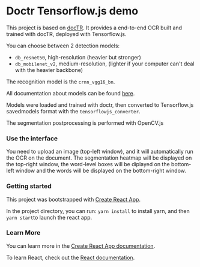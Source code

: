 # Doctr Tensorflow.js demo

This project is based on [docTR](https://github.com/mindee/doctr).
It provides a end-to-end OCR built and trained with docTR, deployed with Tensorflow.js.

You can choose between 2 detection models:
- `db_resnet50`, high-resolution (heavier but stronger)
- `db_mobilenet_v2`, medium-resolution, (lighter if your computer can't deal with the heavier backbone)

The recognition model is the `crnn_vgg16_bn`.

All documentation about models can be found [here](https://mindee.github.io/doctr/models.html).

Models were loaded and trained with doctr, then converted to Tensorflow.js savedmodels format
with the `tensorflowjs_converter`.

The segmentation postprocessing is performed with OpenCV.js


### Use the interface

You need to upload an image (top-left window), and it will automatically run the OCR on the document.
The segmentation heatmap will be displayed on the top-right window, the word-level boxes will be diplayed
on the bottom-left window and the words will be displayed on the bottom-right window.


### Getting started

This project was bootstrapped with [Create React App](https://github.com/facebook/create-react-app).

In the project directory, you can run: `yarn install` to install yarn, and then `yarn start`to launch the react app.


### Learn More

You can learn more in the [Create React App documentation](https://facebook.github.io/create-react-app/docs/getting-started).

To learn React, check out the [React documentation](https://reactjs.org/).
